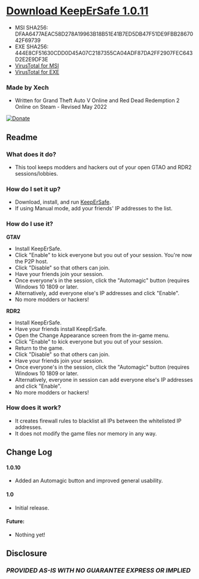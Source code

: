 
# [Download KeepErSafe 1.0.11](https://github.com/Xechorizo/KeepErSafe/releases/download/GTAV/KeepErSafe.msi)
- MSI SHA256: DFAA6477AEAC58D278A19963B18B51E41B7ED5DB47F51DE9FBB2867042F69739
- EXE SHA256: 444E8CF51630CDD0D45A07C2187355CA04ADF87DA2FF2907FEC643D2E2E9DF3E
- [VirusTotal for MSI](https://www.virustotal.com/gui/file/dfaa6477aeac58d278a19963b18b51e41b7ed5db47f51de9fbb2867042f69739?nocache=1)
- [VirusTotal for EXE](https://www.virustotal.com/gui/file/444e8cf51630cdd0d45a07c2187355ca04adf87da2ff2907fec643d2e2e9df3e?nocache=1)

### Made by Xech
- Written for Grand Theft Auto V Online and Red Dead Redemption 2 Online on Steam - Revised May 2022

[![Donate](https://img.shields.io/badge/Donate-PayPal-green.svg)](https://www.paypal.com/cgi-bin/webscr?cmd=_donations&business=Q6EZY28VVDGCL&currency_code=USD&source=url)


## Readme
### What does it do?
- This tool keeps modders and hackers out of your open GTAO and RDR2 sessions/lobbies.

### How do I set it up?
- Download, install, and run [KeepErSafe](https://github.com/Xechorizo/KeepErSafe/blob/master/KeepErSafe.msi).
- If using Manual mode, add your friends' IP addresses to the list.

### How do I use it?
__GTAV__
- Install KeepErSafe.
- Click "Enable" to kick everyone but you out of your session. You're now the P2P host.
- Click "Disable" so that others can join.
- Have your friends join your session.
- Once everyone's in the session, click the "Automagic" button (requires Windows 10 1809 or later.
- Alternatively, add everyone else's IP addresses and click "Enable".
- No more modders or hackers!

__RDR2__
- Install KeepErSafe.
- Have your friends install KeepErSafe.
- Open the Change Appearance screen from the in-game menu.
- Click "Enable" to kick everyone but you out of your session.
- Return to the game.
- Click "Disable" so that others can join.
- Have your friends join your session.
- Once everyone's in the session, click the "Automagic" button (requires Windows 10 1809 or later.
- Alternatively, everyone in session can add everyone else's IP addresses and click "Enable".
- No more modders or hackers!

### How does it work?
- It creates firewall rules to blacklist all IPs between the whitelisted IP addresses.
- It does not modify the game files nor memory in any way.

## Change Log

#### 1.0.10
- Added an Automagic button and improved general usability.

#### 1.0
- Initial release.

#### Future:
- Nothing yet!

## Disclosure
### *PROVIDED AS-IS WITH NO GUARANTEE EXPRESS OR IMPLIED*
